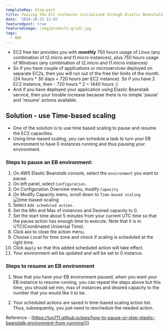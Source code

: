 ```yaml
---
templateKey: blog-post
title: Pausing the EC2 instances initialized through Elastic Beanstalk
date: '2019-10-23 11:55'
featuredpost: true
featuredimage: /img/products-grid2.jpg
tags:
  - AWS
---
```

* EC2 free tier provides you with **_monthly_** 750 hours usage of Linux (any combination of t2.micro and t1.micro instances), plus 750 hours usage of Windows (any combination of t2.micro and t1.micro instances)
* So if you have couple of applications or microservices deployed on separate EC2s, then you will run out of the free tier limits of the month.
 (24 hours \* 30 days = 720 hours per EC2 instance).
So if you have 2 EC2 instance, then - 720 hours \* 2 = 1440 hours :(
* And if you have deployed your application using Elastic Beanstalk service, then your trouble increase because there is no simple 'pause' and 'resume' actions available.

## Solution - use Time-based scaling
* One of the solution is to use time based scaling to pause and resume the EC2 capacities.
* Using time-based scaling, you can schedule a task to turn your EB environment to have 0 instances running and thus pausing your environment.

### Steps to pause an EB environment:
1. On AWS Elastic Beanstalk console, select the `environment` you want to pause.
2. On left panel, select `Configuration`.
3. On Configuration Overview menu, modify `Capacity`
4. On Modify Capacity menu, scroll down to `Time-based scaling`
![time-based-scaling](/img/aws-elastic-beanstalk-console-time-based-scaling.png)
5. Select `Add scheduled action` .
6. Set the Min and Max of instances and Desired capacity to 0.
7. Set the start time about 5 minutes from your current UTC time so that the pause action has enough time to execute.
Note that it is in UTC(Coordinated Universal Time).
8. Click `Add` to close the action menu.
9. Choose Local for time zone and check if scaling is scheduled at the right time.
10. Click `Apply` so that this added scheduled action will take effect.
11. Your environment will be updated and will be set to 0 instance.


### Steps to resume an EB environment
1. Now that you have your EB environment paused, when you want your EB instance to resume running, you can repeat the steps above but this time, you should set min, max of instances and desired capacity to the number that you would like it to be.
2. Your scheduled actions are saved in time-based scaling action list. Thus, subsequently, you just need to reschedule the needed action.

Reference - [https://jun711.github.io/aws/how-to-pause-or-stop-elastic-beanstalk-environment-from-running/]()
